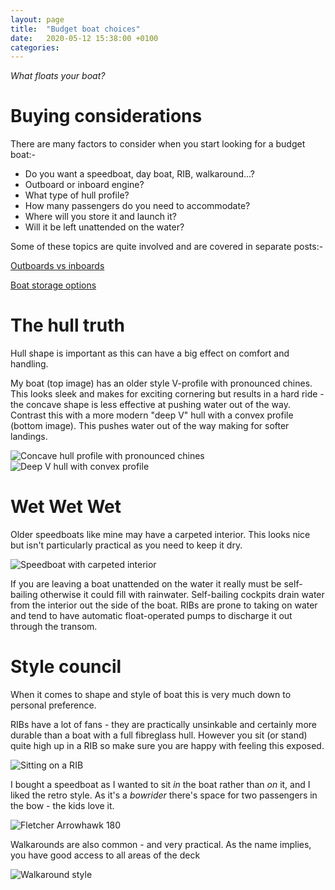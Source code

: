 ```yaml
---
layout: page
title:  "Budget boat choices"
date:   2020-05-12 15:38:00 +0100
categories:
---
```

*What floats your boat?*

# Buying considerations
There are many factors to consider when you start looking for a budget boat:-
- Do you want a speedboat, day boat, RIB, walkaround...?
- Outboard or inboard engine?
- What type of hull profile?
- How many passengers do you need to accommodate?
- Where will you store it and launch it?
- Will it be left unattended on the water?

Some of these topics are quite involved and are covered in separate posts:-

[Outboards vs inboards]({{site.baseurl}}/Outboard-inboard)

[Boat storage options]({{site.baseurl}}/Boat-storage)

# The hull truth
Hull shape is important as this can have a big effect on comfort and handling.

My boat (top image) has an older style V-profile with pronounced chines. This looks sleek and makes for exciting cornering but results in a hard ride - the concave shape is less effective at pushing water out of the way. Contrast this with a more modern "deep V" hull with a convex profile (bottom image). This pushes water out of the way making for softer landings.

![Concave hull profile with pronounced chines]({{site.baseurl}}/images/concave.png) ![Deep V hull with convex profile]({{site.baseurl}}/images/convex.png)

# Wet Wet Wet
Older speedboats like mine may have a carpeted interior. This looks nice but isn't particularly practical as you need to keep it dry.

![Speedboat with carpeted interior]({{site.baseurl}}/images/interior.jpg)

If you are leaving a boat unattended on the water it really must be self-bailing otherwise it could fill with rainwater. Self-bailing cockpits drain water from the interior out the side of the boat. RIBs are prone to taking on water and tend to have automatic float-operated pumps to discharge it out through the transom.

# Style council
When it comes to shape and style of boat this is very much down to personal preference.

RIBs have a lot of fans - they are practically unsinkable and certainly more durable than a boat with a full fibreglass hull. However you sit (or stand) quite high up in a RIB so make sure you are happy with feeling this exposed.

![Sitting on a RIB]({{site.baseurl}}/images/rib.jpg)

I bought a speedboat as I wanted to sit *in* the boat rather than *on* it, and I liked the retro style. As it's a *bowrider* there's space for two passengers in the bow - the kids love it.

![Fletcher Arrowhawk 180]({{site.baseurl}}/images/fletcher-sml.jpg)

Walkarounds are also common - and very practical. As the name implies, you have good access to all areas of the deck

![Walkaround style]({{site.baseurl}}/images/walkaround.jpg)
